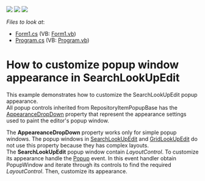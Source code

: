 <!-- default badges list -->
![](https://img.shields.io/endpoint?url=https://codecentral.devexpress.com/api/v1/VersionRange/128626976/13.1.4%2B)
[![](https://img.shields.io/badge/Open_in_DevExpress_Support_Center-FF7200?style=flat-square&logo=DevExpress&logoColor=white)](https://supportcenter.devexpress.com/ticket/details/E3534)
[![](https://img.shields.io/badge/📖_How_to_use_DevExpress_Examples-e9f6fc?style=flat-square)](https://docs.devexpress.com/GeneralInformation/403183)
<!-- default badges end -->
<!-- default file list -->
*Files to look at*:

* [Form1.cs](./CS/E3534/Form1.cs) (VB: [Form1.vb](./VB/E3534/Form1.vb))
* [Program.cs](./CS/E3534/Program.cs) (VB: [Program.vb](./VB/E3534/Program.vb))
<!-- default file list end -->
# How to customize popup window appearance in SearchLookUpEdit


<p>This example demonstrates how to customize the SearchLookUpEdit popup appearance.<br />
All popup controls inherited from RepositoryItemPopupBase has the <a href="http://documentation.devexpress.com/#WindowsForms/DevExpressXtraEditorsRepositoryRepositoryItemPopupBase_AppearanceDropDowntopic"><u>AppearanceDropDown</u></a> property that represent the appearance settings used to paint the editor's popup window.</p><p>The <strong>AppeareanceDropDown</strong> property works only for simple popup windows. The popup windows in <a href="http://documentation.devexpress.com/#WindowsForms/clsDevExpressXtraEditorsSearchLookUpEdittopic"><u>SearchLookUpEdit</u></a> and <a href="http://documentation.devexpress.com/#WindowsForms/clsDevExpressXtraEditorsGridLookUpEdittopic"><u>GridLookUpEdit</u></a> do not use this property because they has complex layouts. <br />
The <strong>S</strong><strong>earch</strong><strong>Look</strong><strong>U</strong><strong>pEdit</strong> popup window contain <i>Layout</i><i>C</i><i>ontrol</i>. To customize its appearance handle the <a href="http://documentation.devexpress.com/#WindowsForms/DevExpressXtraEditorsPopupBaseEdit_Popuptopic"><u>Popup</u></a> event. In this event handler obtain PopupWindow and iterate through its controls to find the required <i>LayoutControl</i>. Then, customize its appearance.<br />
</p>

<br/>


